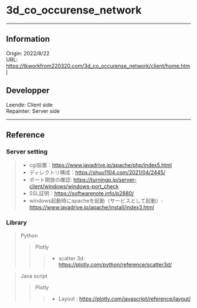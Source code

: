 # 3d_co_occurense_network

---
## Information

Origin: 2022/8/22  
URL: https://tkworkfrom220320.com/3d_co_occurense_network/client/home.html  

## Developper  
Leende: Client side  
Repainter: Server side  

---
## Reference
### Server setting  
> - cgi設置：https://www.javadrive.jp/apache/php/index5.html  
>- ディレクトリ構成：https://shuu1104.com/2021/04/2445/  
>- ポート開放の確認: https://turningp.jp/server-client/windows/windows-port_check  
>- SSL証明：https://softwarenote.info/p2880/  
>- windows起動時にapacheを起動（サービスとして起動）: https://www.javadrive.jp/apache/install/index3.html  


### Library  
> Python
>> Plotly  
>>>- scatter 3d: https://plotly.com/python/reference/scatter3d/  

>Java script  
>>Plotly  
>>>- Layout : https://plotly.com/javascript/reference/layout/  
